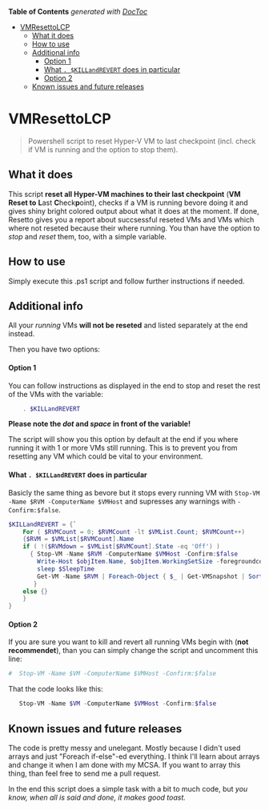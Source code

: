 <!-- START doctoc generated TOC please keep comment here to allow auto update -->
<!-- DON'T EDIT THIS SECTION, INSTEAD RE-RUN doctoc TO UPDATE -->
**Table of Contents**  *generated with [DocToc](https://github.com/thlorenz/doctoc)*

- [VMResettoLCP](#vmresettolcp)
  - [What it does](#what-it-does)
  - [How to use](#how-to-use)
  - [Additional info](#additional-info)
      - [Option 1](#option-1)
      - [What `. $KILLandREVERT` does in particular](#what--killandrevert-does-in-particular)
      - [Option 2](#option-2)
  - [Known issues and future releases](#known-issues-and-future-releases)

<!-- END doctoc generated TOC please keep comment here to allow auto update -->

# VMResettoLCP
> Powershell script to reset Hyper-V VM to last checkpoint (incl. check if VM is running and the option to stop them).

<!-- Index would be nice -->

## What it does
This script **reset all Hyper-VM machines to their last checkpoint** (**VM Reset to** **L**ast **C**heck**p**oint), checks if a VM is running bevore doing it and gives shiny bright colored output about what it does at the moment. If done, Resetto gives you a report about succsessful reseted VMs and VMs which where not reseted because their where running. You than have the option to *stop* and *reset* them, too, with a simple variable.

## How to use
Simply execute this .ps1 script and follow further instructions if needed.

## Additional info
All your *running* VMs **will not be reseted** and listed separately at the end instead.

Then you have two options:

#### Option 1
You can follow instructions as displayed in the end to stop and reset the rest of the VMs with the variable:

```powershell
    . $KILLandREVERT
```
**Please note the *dot* and *space* in front of the variable!**

The script will show you this option by default at the end if you where running it with 1 or more VMs still running. This is to prevent you from resetting any VM which could be vital to your environment.

#### What `. $KILLandREVERT` does in particular
Basicly the same thing as bevore but it stops every running VM with `Stop-VM -Name $RVM -ComputerName $VMHost` and supresses any warnings with `-Confirm:$false`.

```powershell
$KILLandREVERT = {`
    For ( $RVMCount = 0; $RVMCount -lt $VMList.Count; $RVMCount++)
    {$RVM = $VMList[$RVMCount].Name
    if ( !($RVMdown = $VMList[$RVMCount].State -eq 'Off') )
      { Stop-VM -Name $RVM -ComputerName $VMHost -Confirm:$false
        Write-Host $objItem.Name, $objItem.WorkingSetSize -foregroundcolor "green" $RVM 'STOPPED and reverted to last snapshot...'
        sleep $SleepTime
        Get-VM -Name $RVM | Foreach-Object { $_ | Get-VMSnapshot | Sort CreationTime | Select -Last 1 | Restore-VMSnapshot -Confirm:$false }
       }
    else {}
    }
}
```

#### Option 2

If you are sure you want to kill and revert all running VMs begin with (**not recommendet**), than you can simply change the script and uncomment this line:
```powershell
#  Stop-VM -Name $VM -ComputerName $VMHost -Confirm:$false
```

That the code looks like this:
```powershell
   Stop-VM -Name $VM -ComputerName $VMHost -Confirm:$false
```

## Known issues and future releases

The code is pretty messy and unelegant. Mostly because I didn't used arrays and just "Foreach if-else"-ed everything. I think I'll learn about arrays and change it when I am done with my MCSA. If you want to array this thing, than feel free to send me a pull request.

In the end this script does a simple task with a bit to much code, but *you know, when all is said and done, it makes good toast.*
